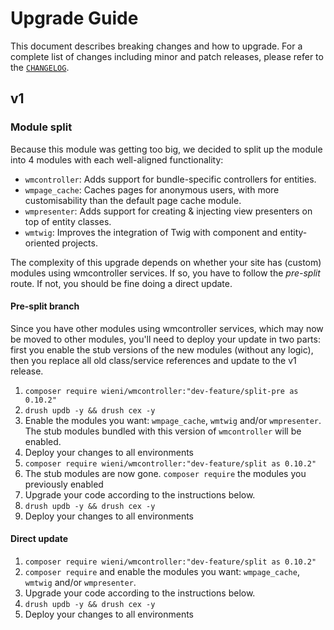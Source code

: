 # Upgrade Guide

This document describes breaking changes and how to upgrade. For a
complete list of changes including minor and patch releases, please
refer to the [`CHANGELOG`](CHANGELOG.md).

## v1
### Module split
Because this module was getting too big, we decided to split up the module into 4 modules with each well-aligned functionality:
- `wmcontroller`: Adds support for bundle-specific controllers for entities. 
- `wmpage_cache`: Caches pages for anonymous users, with more customisability than the default page cache module.
- `wmpresenter`: Adds support for creating & injecting view presenters on top of entity classes.
- `wmtwig`: Improves the integration of Twig with component and entity-oriented projects.

The complexity of this upgrade depends on whether your site has (custom) modules using wmcontroller services. If so, you
have to follow the _pre-split_ route. If not, you should be fine doing a direct update.

#### Pre-split branch
Since you have other modules using wmcontroller services, which may now be moved to other modules, you'll need to deploy
your update in two parts: first you enable the stub versions of the new modules (without any logic), then you replace 
all old class/service references and update to the v1 release.

1. `composer require wieni/wmcontroller:"dev-feature/split-pre as 0.10.2"`
2. `drush updb -y && drush cex -y`
3. Enable the modules you want: `wmpage_cache`, `wmtwig` and/or `wmpresenter`. The stub modules bundled with this 
   version of `wmcontroller` will be enabled.
4. Deploy your changes to all environments
5. `composer require wieni/wmcontroller:"dev-feature/split as 0.10.2"`
6. The stub modules are now gone. `composer require` the modules you previously enabled
7. Upgrade your code according to the instructions below.
8. `drush updb -y && drush cex -y`
9. Deploy your changes to all environments

#### Direct update
1. `composer require wieni/wmcontroller:"dev-feature/split as 0.10.2"`
2. `composer require` and enable the modules you want: `wmpage_cache`, `wmtwig` and/or `wmpresenter`.
3. Upgrade your code according to the instructions below.
8. `drush updb -y && drush cex -y`
9. Deploy your changes to all environments
